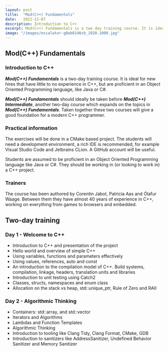 ```yaml
---
layout: post
title:  "Mod(C++) Fundamentals"
date:   2021-12-07
description: Introduction to C++
excerpt: Mod(C++) Fundamentals is a two day training course. It is ideal for new hires that have little to no experience in C++. 
image: "/images/escalator-g8eb8146cb_1920.1000.jpg"
---
```


## Mod(C++) Fundamentals

### Introduction to C++

_**Mod(C++) Fundamentals**_ is a two-day training course. It is ideal for new hires that
have little to no experience in C++, but are proficient in an Object Oriented
Programming language, like Java or C#.

_**Mod(C++) Fundamentals**_ should ideally be taken before _**Mod(C++) Intermediate**_, another
two-day course which expands on the topics in _**Mod(C++) Fundamentals**_. Taken together
these two courses will give a good foundation for a modern C++ programmer.

### Practical information

The exercises will be done in a CMake based project. The students will need a
development environment, a rich IDE is recommended, for example Visual Studio Code and
Jetbrains CLion. A GitHub account will be useful.

Students are assumed to be proficient in an Object Oriented Programming language like
Java or C#. They should be working in (or looking to work in) a C++ project.

### Trainers

The course has been authored by Corentin Jabot, Patricia Aas and Ólafur Waage. Between
them they have almost 40 years of experience in C++, working on everything from games
to browsers and embedded.

## Two-day training

### Day 1 - Welcome to C++

- Introduction to C++ and presentation of the project
- Hello world and overview of simple C++
- Using variables,  functions and parameters effectively
- Using values, references, auto and const
- An introduction to the compilation model of C++. Build systems, compilation, linkage, headers, translation units and libraries
- Introduction to unit testing using Catch2
- Classes, structs, namespaces and enum class
- Allocation on the stack vs heap, std::unique_ptr, Rule of Zero and RAII

### Day 2 - Algorithmic Thinking

- Containers: std::array, and std::vector
- Iterators and Algorithms
- Lambdas and Function Templates
- Algorithmic Thinking
- Introduction to tooling like Clang Tidy, Clang Format, CMake, GDB
- Introduction to sanitizers like AddressSanitizer, Undefined Behavior Sanitizer and Memory Sanitizer
